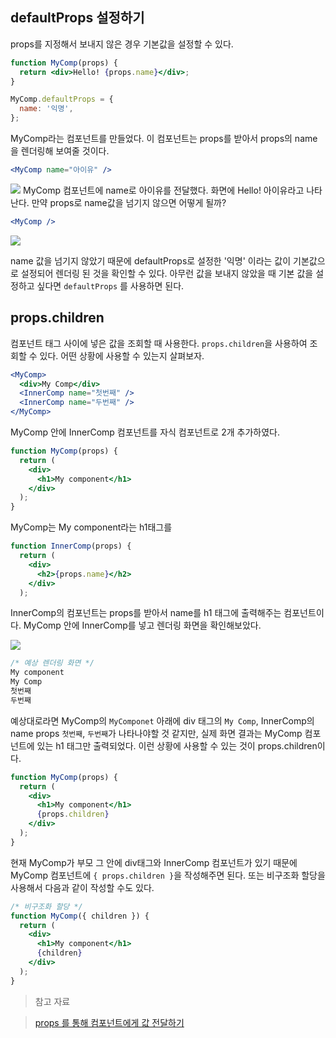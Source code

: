 ## defaultProps 설정하기

props를 지정해서 보내지 않은 경우 기본값을 설정할 수 있다.

```jsx
function MyComp(props) {
  return <div>Hello! {props.name}</div>;
}

MyComp.defaultProps = {
  name: '익명',
};
```

MyComp라는 컴포넌트를 만들었다. 이 컴포넌트는 props를 받아서 props의 name을 렌더링해 보여줄 것이다.

```jsx
<MyComp name="아이유" />
```

![](https://velog.velcdn.com/images/reasonz/post/282e66d3-0bcf-4ebc-b319-4a7bc7a54dcc/image.png)
MyComp 컴포넌트에 name로 아이유를 전달했다.
화면에 Hello! 아이유라고 나타난다.
만약 props로 name값을 넘기지 않으면 어떻게 될까?

```jsx
<MyComp />
```

![](https://velog.velcdn.com/images/reasonz/post/7cfb8795-c3b8-473f-af19-c93218423ffa/image.png)

name 값을 넘기지 않았기 때문에 defaultProps로 설정한 '익명' 이라는 값이 기본값으로 설정되어 렌더링 된 것을 확인할 수 있다.
아무런 값을 보내지 않았을 때 기본 값을 설정하고 싶다면 `defaultProps` 를 사용하면 된다.

## props.children

컴포넌트 태그 사이에 넣은 값을 조회할 때 사용한다.
`props.children`을 사용하여 조회할 수 있다.
어떤 상황에 사용할 수 있는지 살펴보자.

```jsx
<MyComp>
  <div>My Comp</div>
  <InnerComp name="첫번째" />
  <InnerComp name="두번째" />
</MyComp>
```

MyComp 안에 InnerComp 컴포넌트를 자식 컴포넌트로 2개 추가하였다.

```jsx
function MyComp(props) {
  return (
    <div>
      <h1>My component</h1>
    </div>
  );
}
```

MyComp는 My component라는 h1태그를

```jsx
function InnerComp(props) {
  return (
    <div>
      <h2>{props.name}</h2>
    </div>
  );
```

InnerComp의 컴포넌트는 props를 받아서 name를 h1 태그에 출력해주는 컴포넌트이다.
MyComp 안에 InnerComp를 넣고 렌더링 화면을 확인해보았다.

![](https://velog.velcdn.com/images/reasonz/post/248f3ef2-ba04-483a-91ee-302904720926/image.png)

```css
/* 예상 렌더링 화면 */
My component
My Comp
첫번째
두번째
```

예상대로라면 MyComp의 `MyComponet` 아래에 div 태그의 `My Comp`, InnerComp의 name props `첫번째`, `두번째`가 나타나야할 것 같지만, 실제 화면 결과는 MyComp 컴포넌트에 있는 h1 태그만 출력되었다.
이런 상황에 사용할 수 있는 것이 props.children이다.

```jsx
function MyComp(props) {
  return (
    <div>
      <h1>My component</h1>
      {props.children}
    </div>
  );
}
```

현재 MyComp가 부모 그 안에 div태그와 InnerComp 컴포넌트가 있기 때문에 MyComp 컴포넌트에 `{ props.children }`을 작성해주면 된다.
또는 비구조화 할당을 사용해서 다음과 같이 작성할 수도 있다.

```jsx
/* 비구조화 할당 */
function MyComp({ children }) {
  return (
    <div>
      <h1>My component</h1>
      {children}
    </div>
  );
}
```

> 참고 자료

> [props 를 통해 컴포넌트에게 값 전달하기](https://react.vlpt.us/basic/05-props.html)
